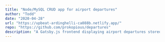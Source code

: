 ```yaml
---
title: "Node/MySQL CRUD app for airport departures"
author: "Todd"
date: "2020-04-28"
url: "https://upbeat-ardinghelli-ca088b.netlify.app/"
repo: "https://github.com/prokopious/departures"
description: "A Gatsby.js frontend displaying airport departures stored in a MySQL database and accessed via a REST API built with an Express server. It has a corresponding administrative site for updating flights, found under Admin in the navbar."
---
```

